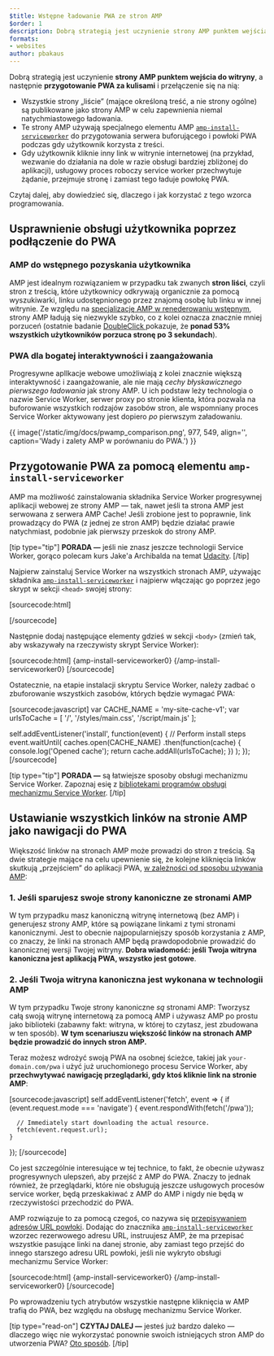 ```yaml
---
$title: Wstępne ładowanie PWA ze stron AMP
$order: 1
description: Dobrą strategią jest uczynienie strony AMP punktem wejścia do witryny, a następnie rozgrzanie PWA za kulisami i przełączenie na...
formats:
- websites
author: pbakaus
---
```


Dobrą strategią jest uczynienie **strony AMP punktem wejścia do witryny**, a następnie **przygotowanie PWA za kulisami** i przełączenie się na nią:

- Wszystkie strony „liście” (mające określoną treść, a nie strony ogólne) są publikowane jako strony AMP w celu zapewnienia niemal natychmiastowego ładowania.
- Te strony AMP używają specjalnego elementu AMP [`amp-install-serviceworker`](../../../documentation/components/reference/amp-install-serviceworker.md) do przygotowania serwera buforującego i powłoki PWA podczas gdy użytkownik korzysta z treści.
- Gdy użytkownik kliknie inny link w witrynie internetowej (na przykład, wezwanie do działania na dole w razie obsługi bardziej zbliżonej do aplikacji), usługowy proces roboczy service worker przechwytuje żądanie, przejmuje stronę i zamiast tego ładuje powłokę PWA.

Czytaj dalej, aby dowiedzieć się, dlaczego i jak korzystać z tego wzorca programowania.

## Usprawnienie obsługi użytkownika poprzez podłączenie do PWA

### AMP do wstępnego pozyskania użytkownika

AMP jest idealnym rozwiązaniem w przypadku tak zwanych **stron liści**, czyli stron z treścią, które użytkownicy odkrywają organicznie za pomocą wyszukiwarki, linku udostępnionego przez znajomą osobę lub linku w innej witrynie. Ze względu na [specjalizację AMP w renederowaniu wstępnym](../../../about/how-amp-works.html), strony AMP ładują się niezwykle szybko, co z kolei oznacza znacznie mniej porzuceń (ostatnie badanie [DoubleClick ](https://www.doubleclickbygoogle.com/articles/mobile-speed-matters/) pokazuje, że **ponad 53% wszystkich użytkowników porzuca stronę po 3 sekundach**).

### PWA dla bogatej interaktywności i zaangażowania

Progresywne apllkacje webowe umożliwiają z kolei znacznie większą interaktywność i zaangażowanie, ale nie mają *cechy błyskawicznego pierwszego ładowania* jak strony AMP. U ich podstaw leży technologia o nazwie Service Worker, serwer proxy po stronie klienta, która pozwala na buforowanie wszystkich rodzajów zasobów stron, ale wspomniany proces Service Worker aktywowany jest dopiero *po* pierwszym załadowaniu.

{{ image('/static/img/docs/pwamp_comparison.png', 977, 549, align='', caption='Wady i zalety AMP w porównaniu do PWA.') }}

## Przygotowanie PWA za pomocą elementu `amp-install-serviceworker`

AMP ma możliwość zainstalowania składnika Service Worker progresywnej aplikacji webowej ze strony AMP — tak, nawet jeśli ta strona AMP jest serwowana z serwera AMP Cache! Jeśli zrobione jest to poprawnie, link prowadzący do PWA (z jednej ze stron AMP) będzie działać prawie natychmiast, podobnie jak pierwszy przeskok do strony AMP.

[tip type="tip"] **PORADA —** jeśli nie znasz jeszcze technologii Service Worker, gorąco polecam kurs Jake'a Archibalda na temat [Udacity](https://www.udacity.com/course/offline-web-applications--ud899). [/tip]

Najpierw zainstaluj Service Worker na wszystkich stronach AMP, używając składnika [`amp-install-serviceworker`](../../../documentation/components/reference/amp-install-serviceworker.md) i najpierw włączając go poprzez jego skrypt w sekcji `<head>` swojej strony:

[sourcecode:html]

<script async="" custom-element="amp-install-serviceworker" src="https://cdn.ampproject.org/v0/amp-install-serviceworker-0.1.js"></script>

[/sourcecode]

Następnie dodaj następujące elementy gdzieś w sekcji `<body>` (zmień tak, aby wskazywały na rzeczywisty skrypt Service Worker):

[sourcecode:html] {amp-install-serviceworker0} {/amp-install-serviceworker0} [/sourcecode]

Ostatecznie, na etapie instalacji skryptu Service Worker, należy zadbać o zbuforowanie wszystkich zasobów, których będzie wymagać PWA:

[sourcecode:javascript] var CACHE_NAME = 'my-site-cache-v1'; var urlsToCache = [ '/', '/styles/main.css', '/script/main.js' ];

self.addEventListener('install', function(event) { // Perform install steps event.waitUntil( caches.open(CACHE_NAME) .then(function(cache) { console.log('Opened cache'); return cache.addAll(urlsToCache); }) ); }); [/sourcecode]

[tip type="tip"] **PORADA —** są łatwiejsze sposoby obsługi mechanizmu Service Worker. Zapoznaj esię z [bibliotekami programów obsługi mechanizmu Service Worker](https://github.com/GoogleChrome/sw-helpers). [/tip]

## Ustawianie wszystkich linków na stronie AMP jako nawigacji do PWA

Większość linków na stronach AMP może prowadzi do stron z treścią. Są dwie strategie mające na celu upewnienie się, że kolejne kliknięcia linków skutkują „przejściem” do aplikacji PWA, [w zależności od sposobu używania AMP](../../../documentation/guides-and-tutorials/optimize-measure/discovery.md):

### 1. Jeśli sparujesz swoje strony kanoniczne ze stronami AMP

W tym przypadku masz kanoniczną witrynę internetową (bez AMP) i generujesz strony AMP, które są powiązane linkami z tymi stronami kanonicznymi. Jest to obecnie najpopularniejszy sposób korzystania z AMP, co znaczy, że linki na stronach AMP będą prawdopodobnie prowadzić do kanonicznej wersji Twojej witryny. **Dobra wiadomość: jeśli Twoja witryna kanoniczna jest aplikacją PWA, wszystko jest gotowe**.

### 2. Jeśli Twoja witryna kanoniczna jest wykonana w technologii AMP

W tym przypadku Twoje strony kanoniczne *są* stronami AMP: Tworzysz całą swoją witrynę internetową za pomocą AMP i używasz AMP po prostu jako biblioteki (zabawny fakt: witryna, w której to czytasz, jest zbudowana w ten sposób). **W tym scenariuszu większość linków na stronach AMP będzie prowadzić do innych stron AMP.**

Teraz możesz wdrożyć swoją PWA na osobnej ścieżce, takiej jak `your-domain.com/pwa` i użyć już uruchomionego procesu Service Worker, aby <strong>przechwytywać nawigację przeglądarki, gdy ktoś kliknie link na stronie AMP</strong>:

[sourcecode:javascript] self.addEventListener('fetch', event => { if (event.request.mode === 'navigate') { event.respondWith(fetch('/pwa'));

```
  // Immediately start downloading the actual resource.
  fetch(event.request.url);
}
```

}); [/sourcecode]

Co jest szczególnie interesujące w tej technice, to fakt, że obecnie używasz progresywnych ulepszeń, aby przejść z AMP do PWA. Znaczy to jednak również, że przeglądarki, które nie obsługują jeszcze usługowych procesów service worker, będą przeskakiwać z AMP do AMP i nigdy nie będą w rzeczywistości przechodzić do PWA.

AMP rozwiązuje to za pomocą czegoś, co nazywa się [przepisywaniem adresów URL powłoki](../../../documentation/components/reference/amp-install-serviceworker.md#shell-url-rewrite). Dodając do znacznika [`amp-install-serviceworker`](../../../documentation/components/reference/amp-install-serviceworker.md) wzorzec rezerwowego adresu URL, instruujesz AMP, że ma przepisać wszystkie pasujące linki na danej stronie, aby zamiast tego przejść do innego starszego adresu URL powłoki, jeśli nie wykryto obsługi mechanizmu Service Worker:

[sourcecode:html] {amp-install-serviceworker0} {/amp-install-serviceworker0} [/sourcecode]

Po wprowadzeniu tych atrybutów wszystkie następne kliknięcia w AMP trafią do PWA, bez względu na obsługę mechanizmu Service Worker.

[tip type="read-on"] **CZYTAJ DALEJ —** jesteś już bardzo daleko — dlaczego więc nie wykorzystać ponownie swoich istniejących stron AMP do utworzenia PWA? [Oto sposób](amp-in-pwa.md). [/tip]
